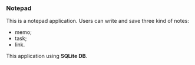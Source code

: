 ### Notepad
This is a notepad application.
Users can write and save three kind of notes:
- memo;
- task;
- link.

This application using **SQLite DB**.

